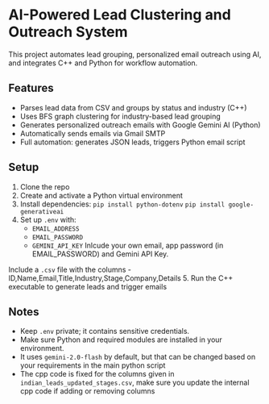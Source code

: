 # AI-Powered Lead Clustering and Outreach System

This project automates lead grouping, personalized email outreach using AI, and integrates C++ and Python for workflow automation.

## Features
- Parses lead data from CSV and groups by status and industry (C++)
- Uses BFS graph clustering for industry-based lead grouping
- Generates personalized outreach emails with Google Gemini AI (Python)
- Automatically sends emails via Gmail SMTP
- Full automation: generates JSON leads, triggers Python email script

## Setup
1. Clone the repo
2. Create and activate a Python virtual environment
3. Install dependencies: `pip install python-dotenv`
                         `pip install google-generativeai`
4. Set up `.env` with:
   - `EMAIL_ADDRESS`
   - `EMAIL_PASSWORD`
   - `GEMINI_API_KEY`
     Inlcude your own email, app password (in EMAIL_PASSWORD) and Gemini API Key.

Include a `.csv` file with the columns - ID,Name,Email,Title,Industry,Stage,Company,Details
5. Run the C++ executable to generate leads and trigger emails

## Notes
- Keep `.env` private; it contains sensitive credentials.
- Make sure Python and required modules are installed in your environment.
- It uses `gemini-2.0-flash` by default, but that can be changed based on your requirements in the main python script
- The cpp code is fixed for the columns given in `indian_leads_updated_stages.csv`, make sure you update the internal cpp code if adding or removing columns
